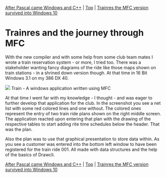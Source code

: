 [After Pascal came Windows and C++](07.html) | [Top](index.html) | [Trainres the MFC version survived into Windows 10](09.html)

# Trainres and the journey through MFC #

With the new compiler and with some help from some club team mates I wrote a train reservation system - or more, I tried too. There was a stakeholder wanting fancy diagrams of the ride like those maps shown on train stations - in a shrined down version though. At that time in 16 Bit Windows 3.1 on my 386 DX 40.

![][Bildschirmfoto2024-10-20um111447]
Train - A windows application written using MFC

At that time I went far with my knowledge - I thought - and was eager to further develop that application for the club. In the screenshot you see a net list with some red colored lines and one without. The colored ones represent the entry of two train ride plans shown on the right middle screen. The application reacted upon entering that plan with the drawing of the respective tables to start adding rite time schedules below the header. That was the plan.

Also the plan was to use that graphical presentation to store data within. As you see a customer was entered into the bottom left window to have been registered for the train ride 001. All made with data structures and the help of the basics of Drawcli.




[After Pascal came Windows and C++](07.html) | [Top](index.html) | [Trainres the MFC version survived into Windows 10](09.html)





[PastedGraphic]: PastedGraphic.png

[Dateiver]: Dateiver.png

[TVBuild]: TVBuild.png

[Bildschirmfoto2024-10-20um105545]: Bildschirmfoto2024-10-20um105545.png

[Bildschirmfoto2024-10-20um111447]: Bildschirmfoto2024-10-20um111447.png

[Bildschirmfoto2024-10-20um112431]: Bildschirmfoto2024-10-20um112431.png

[Bildschirmfoto2024-10-20um112746]: Bildschirmfoto2024-10-20um112746.png

[Bildschirmfoto2024-10-20um114925]: Bildschirmfoto2024-10-20um114925.png

[Bildschirmfoto2024-10-20um115956]: Bildschirmfoto2024-10-20um115956.png


